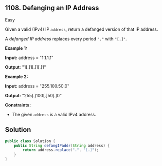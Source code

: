 ## 1108\. Defanging an IP Address

Easy

Given a valid (IPv4) IP `address`, return a defanged version of that IP address.

A _defanged IP address_ replaces every period `"."` with `"[.]"`.

**Example 1:**

**Input:** address = "1.1.1.1"

**Output:** "1[.]1[.]1[.]1"

**Example 2:**

**Input:** address = "255.100.50.0"

**Output:** "255[.]100[.]50[.]0"

**Constraints:**

*   The given `address` is a valid IPv4 address.

## Solution

```java
public class Solution {
    public String defangIPaddr(String address) {
        return address.replace(".", "[.]");
    }
}
```
